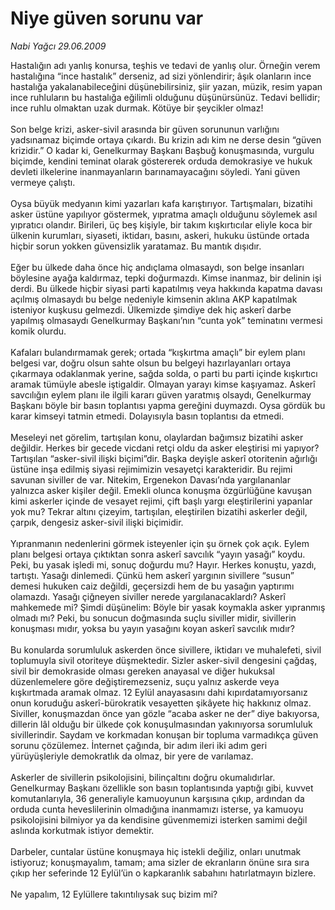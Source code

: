 # Niye güven sorunu var

*Nabi Yağcı 29.06.2009*

<div class="taraf_structure_2col_1zq">
<div class="margen_n">



 <p>Hastalığın adı yanlış konursa, teşhis ve tedavi de yanlış olur. Örneğin verem hastalığına “ince hastalık” derseniz, ad sizi yönlendirir; âşık olanların ince hastalığa yakalanabileceğini düşünebilirsiniz, şiir yazan, müzik, resim yapan ince ruhluların bu hastalığa eğilimli olduğunu düşünürsünüz. Tedavi bellidir; ince ruhlu olmaktan uzak durmak. Kötüye bir şeycikler olmaz!<br/><br/>Son belge krizi, asker-sivil arasında bir güven sorununun varlığını yadsınamaz biçimde ortaya çıkardı. Bu krizin adı kim ne derse desin “güven krizidir.” O kadar ki, Genelkurmay Başkanı Başbuğ konuşmasında, vurgulu biçimde, kendini teminat olarak göstererek orduda demokrasiye ve hukuk devleti ilkelerine inanmayanların barınamayacağını söyledi. Yani güven vermeye çalıştı. <br/><br/>Oysa büyük medyanın kimi yazarları kafa karıştırıyor. Tartışmaları, bizatihi asker üstüne yapılıyor göstermek, yıpratma amaçlı olduğunu söylemek asıl yıpratıcı olandır. Birileri, üç beş kişiyle, bir takım kışkırtıcılar eliyle koca bir ülkenin kurumları, siyaseti, iktidarı, basını, askeri, hukuku üstünde ortada hiçbir sorun yokken güvensizlik yaratamaz. Bu mantık dışıdır. <br/><br/>Eğer bu ülkede daha önce hiç andıçlama olmasaydı, son belge insanları böylesine ayağa kaldırmaz, tepki doğurmazdı. Kimse inanmaz, bir delinin işi derdi. Bu ülkede hiçbir siyasi parti kapatılmış veya hakkında kapatma davası açılmış olmasaydı bu belge nedeniyle kimsenin aklına AKP kapatılmak isteniyor kuşkusu gelmezdi. Ülkemizde şimdiye dek hiç askerî darbe yapılmış olmasaydı Genelkurmay Başkanı’nın “cunta yok” teminatını vermesi komik olurdu. <br/><br/>Kafaları bulandırmamak gerek; ortada “kışkırtma amaçlı” bir eylem planı belgesi var, doğru olsun sahte olsun bu belgeyi hazırlayanları ortaya çıkarmaya odaklanmak yerine, sağda solda, o parti bu parti içinde kışkırtıcı aramak tümüyle abesle iştigaldir. Olmayan yarayı kimse kaşıyamaz. Askerî savcılığın eylem planı ile ilgili kararı güven yaratmış olsaydı, Genelkurmay Başkanı böyle bir basın toplantısı yapma gereğini duymazdı. Oysa gördük bu karar kimseyi tatmin etmedi. Dolayısıyla basın toplantısı da etmedi. <br/><br/>Meseleyi net görelim, tartışılan konu, olaylardan bağımsız bizatihi asker değildir. Herkes bir gecede vicdani retçi oldu da asker eleştirisi mi yapıyor? Tartışılan “asker-sivil ilişki biçimi”dir. Başka deyişle askerî otoritenin ağırlığı üstüne inşa edilmiş siyasi rejimimizin vesayetçi karakteridir. Bu rejimi savunan siviller de var. Nitekim, Ergenekon Davası’nda yargılananlar yalnızca asker kişiler değil. Emekli olunca konuşma özgürlüğüne kavuşan kimi askerler içinde de vesayet rejimi, çift başlı yargı eleştirilerini yapanlar yok mu? Tekrar altını çizeyim, tartışılan, eleştirilen bizatihi askerler değil, çarpık, dengesiz asker-sivil ilişki biçimidir. <br/><br/>Yıpranmanın nedenlerini görmek isteyenler için şu örnek çok açık. Eylem planı belgesi ortaya çıktıktan sonra askerî savcılık “yayın yasağı” koydu. Peki, bu yasak işledi mi, sonuç doğurdu mu? Hayır. Herkes konuştu, yazdı, tartıştı. Yasağı dinlemedi. Çünkü hem askerî yargının sivillere “susun” demesi hukuken caiz değildi, geçersizdi hem de bu yasağın yaptırımı olamazdı. Yasağı çiğneyen siviller nerede yargılanacaklardı? Askerî mahkemede mi? Şimdi düşünelim: Böyle bir yasak koymakla asker yıpranmış olmadı mı? Peki, bu sonucun doğmasında suçlu siviller midir, sivillerin konuşması mıdır, yoksa bu yayın yasağını koyan askerî savcılık mıdır? <br/><br/>Bu konularda sorumluluk askerden önce sivillere, iktidarı ve muhalefeti, sivil toplumuyla sivil otoriteye düşmektedir. Sizler asker-sivil dengesini çağdaş, sivil bir demokraside olması gereken anayasal ve diğer hukuksal düzenlemelere göre değiştiremezseniz, suçu yalnız askerde veya kışkırtmada aramak olmaz. 12 Eylül anayasasını dahi kıpırdatamıyorsanız onun koruduğu askerî-bürokratik vesayetten şikâyete hiç hakkınız olmaz. Siviller, konuşmazdan önce yan gözle “acaba asker ne der” diye bakıyorsa, dillerin lâl olduğu bir ülkede çok konuşulmasından yakınıyorsa sorumluluk sivillerindir. Saydam ve korkmadan konuşan bir topluma varmadıkça güven sorunu çözülemez. İnternet çağında, bir adım ileri iki adım geri yürüyüşleriyle demokratlık da olmaz, bir yere de varılamaz.<br/><br/>Askerler de sivillerin psikolojisini, bilinçaltını doğru okumalıdırlar. Genelkurmay Başkanı özellikle son basın toplantısında yaptığı gibi, kuvvet komutanlarıyla, 36 generaliyle kamuoyunun karşısına çıkıp, ardından da orduda cunta heveslilerinin olmadığına inanmamızı isterse, ya kamuoyu psikolojisini bilmiyor ya da kendisine güvenmemizi isterken samimi değil aslında korkutmak istiyor demektir. <br/><br/>Darbeler, cuntalar üstüne konuşmaya hiç istekli değiliz, onları unutmak istiyoruz; konuşmayalım, tamam; ama sizler de ekranların önüne sıra sıra çıkıp her seferinde 12 Eylül’ün o kapkaranlık sabahını hatırlatmayın bizlere. <br/><br/>Ne yapalım, 12 Eylüllere takıntılıysak suç bizim mi?</p>
<br/>
<br/>
<br/>



<br/>


<div id="taraf_not">
</div>

</div>


</div>
